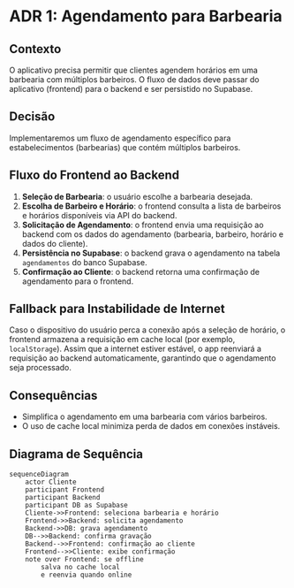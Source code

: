 # ADR 1: Agendamento para Barbearia

## Contexto
O aplicativo precisa permitir que clientes agendem horários em uma barbearia com múltiplos barbeiros. O fluxo de dados deve passar do aplicativo (frontend) para o backend e ser persistido no Supabase.

## Decisão
Implementaremos um fluxo de agendamento específico para estabelecimentos (barbearias) que contém múltiplos barbeiros.

## Fluxo do Frontend ao Backend
1. **Seleção de Barbearia**: o usuário escolhe a barbearia desejada.
2. **Escolha de Barbeiro e Horário**: o frontend consulta a lista de barbeiros e horários disponíveis via API do backend.
3. **Solicitação de Agendamento**: o frontend envia uma requisição ao backend com os dados do agendamento (barbearia, barbeiro, horário e dados do cliente).
4. **Persistência no Supabase**: o backend grava o agendamento na tabela `agendamentos` do banco Supabase.
5. **Confirmação ao Cliente**: o backend retorna uma confirmação de agendamento para o frontend.

## Fallback para Instabilidade de Internet
Caso o dispositivo do usuário perca a conexão após a seleção de horário, o frontend armazena a requisição em cache local (por exemplo, `localStorage`). Assim que a internet estiver estável, o app reenviará a requisição ao backend automaticamente, garantindo que o agendamento seja processado.

## Consequências
- Simplifica o agendamento em uma barbearia com vários barbeiros.
- O uso de cache local minimiza perda de dados em conexões instáveis.

## Diagrama de Sequência
```mermaid
sequenceDiagram
    actor Cliente
    participant Frontend
    participant Backend
    participant DB as Supabase
    Cliente->>Frontend: seleciona barbearia e horário
    Frontend->>Backend: solicita agendamento
    Backend->>DB: grava agendamento
    DB-->>Backend: confirma gravação
    Backend-->>Frontend: confirmação ao cliente
    Frontend-->>Cliente: exibe confirmação
    note over Frontend: se offline
        salva no cache local
        e reenvia quando online
```
